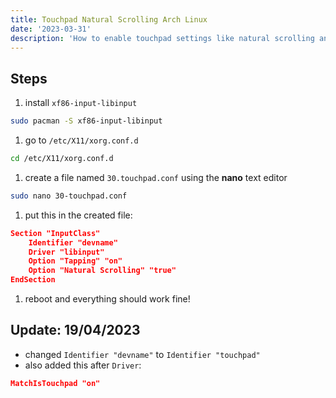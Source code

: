 ```yaml
---
title: Touchpad Natural Scrolling Arch Linux
date: '2023-03-31'
description: 'How to enable touchpad settings like natural scrolling and tap to click on Arch Linux'
---
```


## Steps

1. install `xf86-input-libinput`
```bash
sudo pacman -S xf86-input-libinput
```

1. go to `/etc/X11/xorg.conf.d`
```bash
cd /etc/X11/xorg.conf.d 
```

1. create a file named `30.touchpad.conf` using the **nano** text editor
```bash
sudo nano 30-touchpad.conf
```

1. put this in the created file:

```json
Section "InputClass"
    Identifier "devname"
    Driver "libinput"
    Option "Tapping" "on"
    Option "Natural Scrolling" "true"
EndSection
```

1. reboot and everything should work fine!

## Update: 19/04/2023
-  changed `Identifier "devname"` to `Identifier "touchpad"`
- also added this after `Driver`:

```json
MatchIsTouchpad "on"
```

